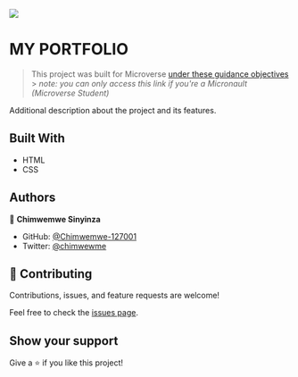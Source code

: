 ![](https://img.shields.io/badge/Microverse-blueviolet)

# MY PORTFOLIO

> This project was built for Microverse [under these guidance objectives](https://github.com/microverseinc/curriculum-html-css/blob/main/portfolio/1_setup.md) > _note: you can only access this link if you're a Micronault (Microverse Student)_

Additional description about the project and its features.

## Built With

- HTML
- CSS

## Authors

👤 **Chimwemwe Sinyinza**

- GitHub: [@Chimwemwe-127001](https://github.com/Chimwemwe-127001)
- Twitter: [@chimwewme](https://twitter.com/chimwewme)

## 🤝 Contributing

Contributions, issues, and feature requests are welcome!

Feel free to check the [issues page](../../issues/).

## Show your support

Give a ⭐️ if you like this project!
